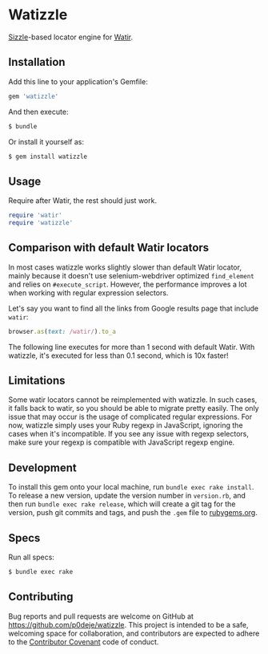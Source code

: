 # Watizzle

[Sizzle](http://sizzlejs.com)-based locator engine for [Watir](https://github.com/watir/watir).

## Installation

Add this line to your application's Gemfile:

```ruby
gem 'watizzle'
```

And then execute:

```bash
$ bundle
```

Or install it yourself as:

```bash
$ gem install watizzle
```

## Usage

Require after Watir, the rest should just work.

```ruby
require 'watir'
require 'watizzle'
```

## Comparison with default Watir locators

In most cases watizzle works slightly slower than default Watir locator,
mainly because it doesn't use selenium-webdriver optimized `find_element` and
relies on `#execute_script`. However, the performance improves a lot when working
with regular expression selectors.

Let's say you want to find all the links from Google results page that include `watir`:

```ruby
browser.as(text: /watir/).to_a
```

The following line executes for more than 1 second with default Watir.
With watizzle, it's executed for less than 0.1 second, which is 10x faster!

## Limitations

Some watir locators cannot be reimplemented with watizzle. In such cases,
it falls back to watir, so you should be able to migrate pretty easily.
The only issue that may occur is the usage of complicated regular expressions.
For now, watizzle simply uses your Ruby regexp in JavaScript, ignoring the cases
when it's incompatible. If you see any issue with regexp selectors, make sure
your regexp is compatible with JavaScript regexp engine.

## Development

To install this gem onto your local machine, run `bundle exec rake install`.
To release a new version, update the version number in `version.rb`,
and then run `bundle exec rake release`, which will create a git tag for the version,
push git commits and tags, and push the `.gem` file to [rubygems.org](https://rubygems.org).

## Specs

Run all specs:

```bash
$ bundle exec rake
```

## Contributing

Bug reports and pull requests are welcome on GitHub at https://github.com/p0deje/watizzle.
This project is intended to be a safe, welcoming space for collaboration,
and contributors are expected to adhere to the [Contributor Covenant](contributor-covenant.org) code of conduct.
